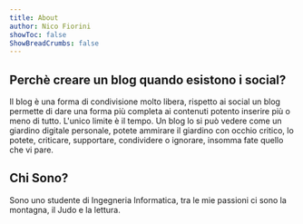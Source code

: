 ```yaml
---
title: About
author: Nico Fiorini
showToc: false
ShowBreadCrumbs: false
---
```


## Perchè creare un blog quando esistono i social?

Il blog è una forma di condivisione molto libera, rispetto ai social un blog permette di dare una forma più completa ai contenuti
potento inserire più o meno di tutto. L'unico limite è il tempo.
Un blog lo si può vedere come un giardino digitale personale, potete ammirare il giardino con occhio critico,
lo potete, criticare, supportare, condividere o ignorare, insomma fate quello che vi pare.

## Chi Sono?

Sono uno studente di Ingegneria Informatica, tra le mie passioni ci sono la montagna, il Judo e la lettura.
